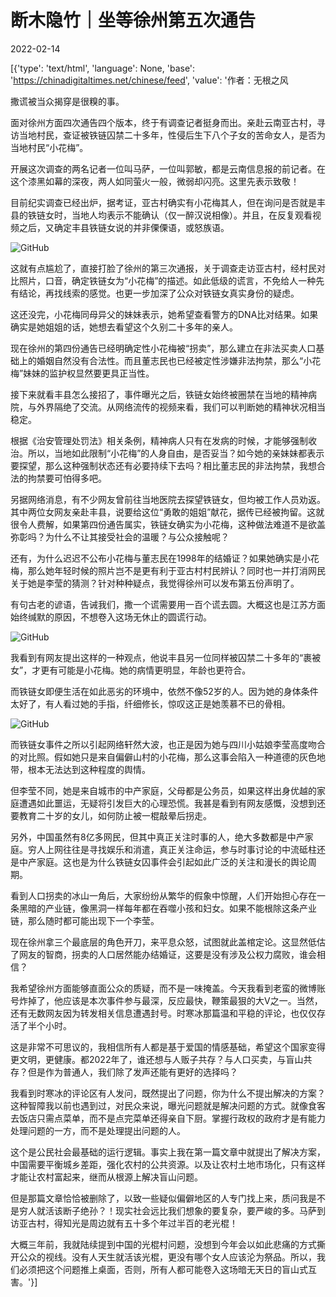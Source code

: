 # 断木隐竹｜坐等徐州第五次通告

2022-02-14

[{'type': 'text/html', 'language': None, 'base': 'https://chinadigitaltimes.net/chinese/feed', 'value': '作者：无根之风

撒谎被当众揭穿是很糗的事。

面对徐州方面四次通告四个版本，终于有调查记者挺身而出。亲赴云南亚古村，寻访当地村民，查证被铁链囚禁二十多年，性侵后生下八个子女的苦命女人，是否为当地村民“小花梅”。

开展这次调查的两名记者一位叫马萨，一位叫郭敏，都是云南信息报的前记者。在这个漆黑如幕的深夜，两人如同萤火一般，微弱却闪亮。这里先表示致敬！

目前纪实调查已经出炉，据考证，亚古村确实有小花梅其人，但在询问是否就是丰县的铁链女时，当地人均表示不能确认（仅一醉汉说相像）。并且，在反复观看视频之后，又确定丰县铁链女说的并非傈傈语，或怒族语。

![GitHub](https://chinadigitaltimes.net/chinese/files/2022/02/post-676897-620a28c92d2ec.)

这就有点尴尬了，直接打脸了徐州的第三次通报，关于调查走访亚古村，经村民对比照片，口音，确定铁链女为“小花梅”的描述。如此低级的谎言，不免给人一种先有结论，再找线索的感觉。也更一步加深了公众对铁链女真实身份的疑虑。

这还没完，小花梅同母异父的妹妹表示，她希望查看警方的DNA比对结果。如果确实是她姐姐的话，她想去看望这个久别二十多年的亲人。

现在徐州的第四份通告已经明确定性小花梅被“拐卖”，那么建立在非法买卖人口基础上的婚姻自然没有合法性。而且董志民也已经被定性涉嫌非法拘禁，那么“小花梅”妹妹的监护权显然要更具正当性。

接下来就看丰县怎么接招了，事件曝光之后，铁链女始终被圈禁在当地的精神病院，与外界隔绝了交流。从网络流传的视频来看，我们可以判断她的精神状况相当稳定。

根据《治安管理处罚法》相关条例，精神病人只有在发病的时候，才能够强制收治。所以，当地如此限制“小花梅”的人身自由，是否妥当？如今她的亲妹妹都表示要探望，那么这种强制状态还有必要持续下去吗？相比董志民的非法拘禁，我想合法的拘禁要可怕得多吧。

另据网络消息，有不少网友曾前往当地医院去探望铁链女，但均被工作人员劝返。其中两位女网友亲赴丰县，说要给这位“勇敢的姐姐”献花，据传已经被拘留。这就很令人费解，如果第四份通告属实，铁链女确实为小花梅，这种做法难道不是欲盖弥彰吗？为什么不让其接受社会的温暖？与公众接触呢？

还有，为什么迟迟不公布小花梅与董志民在1998年的结婚证？如果她确实是小花梅，那么她年轻时候的照片岂不是更有利于亚古村村民辨认？同时也一并打消网民关于她是李莹的猜测？针对种种疑点，我觉得徐州可以发布第五份声明了。

有句古老的谚语，告诫我们，撒一个谎需要用一百个谎去圆。大概这也是江苏方面始终缄默的原因，不想卷入这场无休止的圆谎行动。

![GitHub](https://chinadigitaltimes.net/chinese/files/2022/02/post-676897-620a28c93545b.)

我看到有网友提出这样的一种观点，他说丰县另一位同样被囚禁二十多年的“裹被女”，才更有可能是小花梅。她的病情更明显，年龄也更符合。

而铁链女即便生活在如此恶劣的环境中，依然不像52岁的人。因为她的身体条件太好了，有人看过她的手指，纤细修长，惊叹这正是她羡慕不已的骨相。

![GitHub](https://chinadigitaltimes.net/chinese/files/2022/02/post-676897-620a28c93b89f.)

而铁链女事件之所以引起网络轩然大波，也正是因为她与四川小姑娘李莹高度吻合的对比照。假如她只是来自偏僻山村的小花梅，那么这事会陷入一种道德的灰色地带，根本无法达到这种程度的舆情。

但李莹不同，她是来自城市的中产家庭，父母都是公务员，如果这样出身优越的家庭遭遇如此噩运，无疑将引发巨大的心理恐慌。我甚是看到有网友感慨，没想到还要教育二十岁的女儿，如何防止被一棍敲晕后拐走。

另外，中国虽然有8亿多网民，但其中真正关注时事的人，绝大多数都是中产家庭。穷人上网往往是寻找娱乐和消遣，真正关注命运，参与时事讨论的中流砥柱还是中产家庭。这也是为什么铁链女囚事件会引起如此广泛的关注和漫长的舆论周期。

看到人口拐卖的冰山一角后，大家纷纷从繁华的假象中惊醒，人们开始担心存在一条黑暗的产业链，像黑洞一样每年都在吞噬小孩和妇女。如果不能根除这条产业链，那么随时都可能出现下一个李莹。

现在徐州拿三个最底层的角色开刀，来平息众怒，试图就此盖棺定论。这显然低估了网友的智商，拐卖的人口居然能办结婚证，这要是没有涉及公权力腐败，谁会相信？

我希望徐州方面能够直面公众的质疑，而不是一味掩盖。今天我看到老蛮的微博账号炸掉了，他应该是本次事件参与最深，反应最快，鞭策最狠的大V之一。当然，还有无数网友因为转发相关信息遭遇封号。时寒冰那篇温和平稳的评论，也仅仅存活了半个小时。

这是非常不可思议的，我相信所有人都是基于爱国的情感基础，希望这个国家变得更文明，更健康。都2022年了，谁还想与人贩子共存？与人口买卖，与盲山共存？但是作为普通人，我们除了发声还能有更好的选择吗？

我看到时寒冰的评论区有人发问，既然提出了问题，你为什么不提出解决的方案？这种智障我以前也遇到过，对民众来说，曝光问题就是解决问题的方式。就像食客去饭店只需点菜单，而不是点完菜单还得亲自下厨。掌握行政权的政府才是有能力处理问题的一方，而不是处理提出问题的人。

这个是公民社会最基础的运行逻辑。事实上我在第一篇文章中就提出了解决方案，中国需要平衡城乡差距，强化农村的公共资源。以及让农村土地市场化，只有这样才能让农村富起来，继而从根源上解决盲山问题。

但是那篇文章恰恰被删除了，以致一些疑似偏僻地区的人专门找上来，质问我是不是穷人就活该断子绝孙？！现实社会远比我们想象的要复杂，要严峻的多。马萨到访亚古村，得知光是周边就有五十多个年过半百的老光棍！

大概三年前，我就陆续提到中国的光棍村问题，没想到今年会以如此悲痛的方式撕开公众的视线。没有人天生就活该光棍，更没有哪个女人应该沦为祭品。所以，我们必须把这个问题推上桌面，否则，所有人都可能卷入这场暗无天日的盲山式互害。'}]